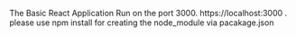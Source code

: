 The Basic React Application Run on the port 3000.
https://localhost:3000 .
please use npm install for creating the node_module via pacakage.json

